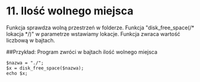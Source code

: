 # 11. Ilość wolnego miejsca

Funkcja sprawdza wolną przestrzeń w folderze.
Funkcja "disk_free_space(/* lokacja */)" w parametrze wstawiamy lokacje.
Funkcja zwraca wartość liczbową w bajtach.

##Przykład:
Program zwróci w bajtach ilość wolnego miejsca

	$nazwa = "./";
	$x = disk_free_space($nazwa);
	echo $x;


